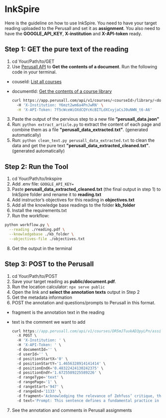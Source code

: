 # InkSpire

Here is the guideline on how to use InkSpire. You need to have your target reading uploaded to the Perusall and set it as **assignment**. You also need to have the **GOOGLE_API_KEY**, **X-institution** and **X-API-token** ready.

## Step 1: GET the pure text of the reading

1. cd Your/Path/to/GET
2. Use [Perusall API](https://apidocs.perusall.com/#get-the-contents-of-a-document) to **Get the contents of a document**. Run the following code in your terminal. 
- couseId: [List all courses](https://apidocs.perusall.com/#list-all-courses)
- documentId: [Get the contents of a course library](https://apidocs.perusall.com/#get-the-contents-of-a-course-library)
    
    ```bash
    curl https://app.perusall.com/api/v1/courses/<courseId>/library/<documentId>
      -H 'X-Institution: Y6mzt2wm6a4PnJwRN' \
      -H 'X-API-Token: 7f5cWceWiOXdCQYcKcBITLdXCvyjaCsJ0uNWN_t6-A6'
    ```
    
3. Paste the output of the pervious step to a new file **”perusall_data.json”**
4. Run: `python extract_article.py` to extract the content of each page and combine them as a file **"perusall_data_extracted.txt"**. (generated automatically)
5. Run: `python clean_text.py perusall_data_extracted.txt` to clean the data and get the pure text **"perusall_data_extracted_cleaned.txt"**. (generated automatically)


## Step 2: Run the Tool

1. cd Your/Path/to/Inkspire
2. Add .env file: `GOOGLE_API_KEY=`
3. Paste **perusall_data_extracted_cleaned.txt** (the final output in step 1) to InkSpire folder and rename it to **reading.txt**
4. Add instructor’s objectives for this reading in **objectives.txt**
5. Add all the knowledge base readings to the folder **kb_folder**
6. Install the requirements.txt
7. Run the workflow: 

```bash
python workflow.py \
  --reading ./reading.pdf \
  --knowledgebase ./kb_folder \
  --objectives-file ./objectives.txt
  ```

8. Get the output in the terminal

## Step 3: POST to the Perusall

1. cd Your/Path/to/POST
2. Save your target reading as **public/document.pdf**.
3. Run the location calculator: `npx serve public`
4. Open the link and **select the annotation texts** output in Step 2
5. Get the metadata information
6. POST the annotation and questions/prompts to Perusall in this format. 
- fragment is the annotation text in the reading
- text is the comment we want to add
    
    ```jsx
    curl https://app.perusall.com/api/v1/courses/DR5mJTuukAD3pyLPn/assignments/BNCtY2ZGLwxPrDfo8/annotations \
      -X POST \
      -H 'X-Institution: ' \
      -H 'X-API-Token: ' \
      -d documentId='' \
      -d userId='' \
      -d positionStartX='0' \
      -d positionStartY='1.4656328914141414' \
      -d positionEndX='0.48322424130242375' \
      -d positionEndY='1.6725589225589226' \
      -d rangeType='text' \
      -d rangePage='1' \
      -d rangeStart='947' \
      -d rangeEnd='1133' \
      -d fragment='Acknowledging the relevance of Zehfuss’ critique, this review essay argues that constructivists can address the ‘politics of reality’ in their own pragmatist terms rather than going all the way to postmodernist relativism.' \
      -d text='Prompt: This sentence defines a fundamental practice in software development. Think about why this collaborative step is so important before code becomes part of a larger project. Question (RA: Social): How might the principles of modern code review, as described here, influence how you collaborate on a Python project when using an AI assistant like GitHub Copilot, ensuring accountability and shared understanding?'
    ```
    
7. See the annotation and comments in Perusall assignments